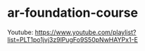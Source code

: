 # ar-foundation-course

Youtube:
https://www.youtube.com/playlist?list=PLT1po1jvj3z9lPugFo9S50pNwHAYPx1-E
